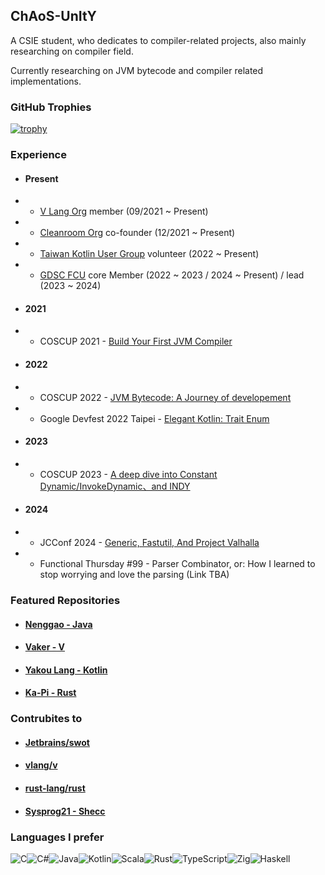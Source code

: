 ## ChAoS-UnItY 

A CSIE student, who dedicates to compiler-related projects, also mainly researching on compiler field.

Currently researching on JVM bytecode and compiler related implementations.

### GitHub Trophies
[![trophy](https://github-profile-trophy.vercel.app/?username=ChAoSUnItY&theme=onedark)](https://github.com/ryo-ma/github-profile-trophy)

### Experience

- #### Present
- - [V Lang Org](https://github.com/vlang) member (09/2021 ~ Present)
- - [Cleanroom Org](https://github.com/CleanroomMC) co-founder (12/2021 ~ Present)
- - [Taiwan Kotlin User Group](https://taiwan-kotlin-user-group.github.io/) volunteer (2022 ~ Present)
- - [GDSC FCU](https://gdsc.community.dev/feng-chia-university/) core Member (2022 ~ 2023 / 2024 ~ Present) / lead (2023 ~ 2024)

- #### 2021
- - COSCUP 2021 - [Build Your First JVM Compiler](https://coscup.org/2021/zh-TW/session/P8B7S7)
- #### 2022
- - COSCUP 2022 - [JVM Bytecode: A Journey of developement](https://coscup.org/2022/zh-TW/session/ZKKAC9)
- - Google Devfest 2022 Taipei - [Elegant Kotlin: Trait Enum](https://gdg.community.dev/events/details/google-gdg-taipei-presents-devfest-2022-taipei/)
- #### 2023
- - COSCUP 2023 - [A deep dive into Constant Dynamic/InvokeDynamic、and INDY](https://coscup.org/2023/zh-TW/session/CDLSBW)
- #### 2024
- - JCConf 2024 - [Generic, Fastutil, And Project Valhalla](https://pretalx.com/jcconf-2024/talk/HGR9KH/)
- - Functional Thursday #99 - Parser Combinator, or: How I learned to stop worrying and love the parsing (Link TBA)

### Featured Repositories
- #### [Nenggao - Java](https://github.com/ChAoSUnItY/Nenggao)
- #### [Vaker - V](https://github.com/ChAoSUnItY/vaker)
- #### [Yakou Lang - Kotlin](https://github.com/CASC-Lang/CASC)
- #### [Ka-Pi - Rust](https://github.com/ChAoSUnItY/Ka-Pi)

### Contrubites to
- #### [Jetbrains/swot](https://github.com/JetBrains/swot)
- #### [vlang/v](https://github.com/vlang/v)
- #### [rust-lang/rust](https://github.com/rust-lang/rust)
- #### [Sysprog21 - Shecc](https://github.com/sysprog21/shecc)

### Languages I prefer
![C](https://img.shields.io/badge/c-%2300599C.svg?style=for-the-badge&logo=c&logoColor=white)![C#](https://img.shields.io/badge/c%23-%23239120.svg?style=for-the-badge&logo=c-sharp&logoColor=white)![Java](https://img.shields.io/badge/java-%23ED8B00.svg?style=for-the-badge&logo=openjdk&logoColor=white)![Kotlin](https://img.shields.io/badge/kotlin-%237F52FF.svg?style=for-the-badge&logo=kotlin&logoColor=white)![Scala](https://img.shields.io/badge/scala-%23DC322F.svg?style=for-the-badge&logo=scala&logoColor=white)![Rust](https://img.shields.io/badge/rust-%23000000.svg?style=for-the-badge&logo=rust&logoColor=white)![TypeScript](https://img.shields.io/badge/typescript-%23007ACC.svg?style=for-the-badge&logo=typescript&logoColor=white)![Zig](https://img.shields.io/badge/Zig-%23F7A41D.svg?style=for-the-badge&logo=zig&logoColor=white)![Haskell](https://img.shields.io/badge/Haskell-5e5086?style=for-the-badge&logo=haskell&logoColor=white)
